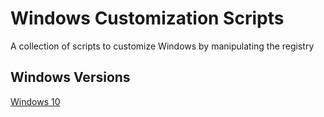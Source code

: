 # Windows Customization Scripts
A collection of scripts to customize Windows by manipulating the registry

## Windows Versions

[Windows 10](Windows%2010.md) 
